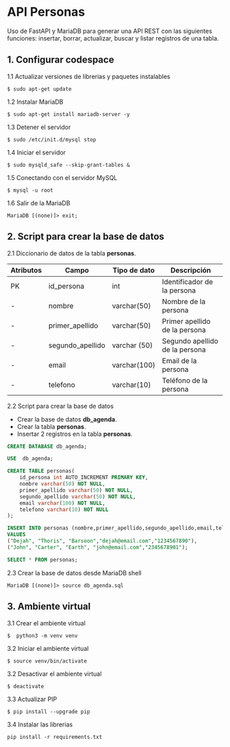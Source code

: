 # API Personas
Uso de FastAPI y MariaDB para generar una API REST con las siguientes funciones: insertar, borrar, actualizar, buscar y listar registros de una tabla.

## 1. Configurar codespace

1.1 Actualizar versiones de librerias y paquetes instalables

````shell
$ sudo apt-get update
````

1.2 Instalar MariaDB


````shell
$ sudo apt-get install mariadb-server -y
````

1.3 Detener el servidor

````shell
$ sudo /etc/init.d/mysql stop
````

1.4 Iniciar el servidor

````shell
$ sudo mysqld_safe --skip-grant-tables &
````

1.5 Conectando con el servidor MySQL

````shell
$ mysql -u root
````

1.6 Salir de la MariaDB

````shell
MariaDB [(none)]> exit;
````

## 2. Script para crear la base de datos

2.1 Diccionario de datos de la tabla **personas**.

|Atributos|Campo|Tipo de dato|Descripción|
| -- | -- | -- | -- |
| PK | id_persona | int | Identificador de la persona |
| - | nombre | varchar(50) | Nombre de la persona |
| - | primer_apellido | varchar(50) | Primer apellido de la persona |
| - | segundo_apellido | varchar (50) | Segundo apellido de la persona |
| - | email | varchar(100) |  Email de la persona |
| - | telefono | varchar(10) | Teléfono de la persona |

2.2 Script para crear la base de datos

* Crear la base de datos **db_agenda**.
* Crear la tabla **personas**.
* Insertar 2 registros en la tabla **personas**.

````sql
CREATE DATABASE db_agenda;

USE  db_agenda;

CREATE TABLE personas(
    id_persona int AUTO_INCREMENT PRIMARY KEY,
    nombre varchar(50) NOT NULL,
    primer_apellido varchar(50) NOT NULL,
    segundo_apellido varchar(50) NOT NULL,
    email varchar(100) NOT NULL,
    telefono varchar(10) NOT NULL
);

INSERT INTO personas (nombre,primer_apellido,segundo_apellido,email,telefono)
VALUES 
("Dejah", "Thoris", "Barsoon","dejah@email.com","1234567890"),
("John", "Carter", "Earth", "john@email.com","2345678901");

SELECT * FROM personas;
````

2.3 Crear la base de datos desde MariaDB shell

````shell
MariaDB [(none)]> source db_agenda.sql
````

## 3. Ambiente virtual

3.1 Crear el ambiente virtual

````shell
$  python3 -m venv venv
````

3.2 Iniciar el ambiente virtual

````shell
$ source venv/bin/activate
````

3.2 Desactivar el ambiente virtual

````shell
$ deactivate
````

3.3 Actualizar PIP

````shell
$ pip install --upgrade pip
````

3.4 Instalar las librerias

````shell
pip install -r requirements.txt
````

